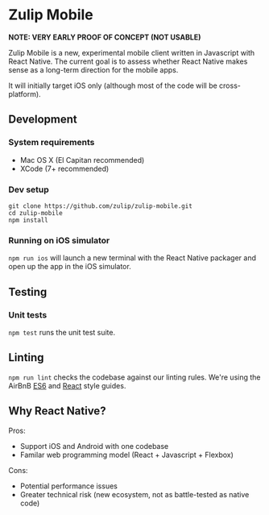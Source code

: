 # Zulip Mobile
**NOTE: VERY EARLY PROOF OF CONCEPT (NOT USABLE)**

Zulip Mobile is a new, experimental mobile client written in Javascript with React Native. The current goal is to assess whether React Native makes sense as a long-term direction for the mobile apps.

It will initially target iOS only (although most of the code will be cross-platform).

## Development

### System requirements
* Mac OS X (El Capitan recommended)
* XCode (7+ recommended)

### Dev setup
```
git clone https://github.com/zulip/zulip-mobile.git
cd zulip-mobile
npm install
```

### Running on iOS simulator
`npm run ios` will launch a new terminal with the React Native packager and open up the app in the iOS simulator.

## Testing

### Unit tests
`npm test` runs the unit test suite.

## Linting
`npm run lint` checks the codebase against our linting rules. We're using the AirBnB [ES6](https://github.com/airbnb/javascript) and [React](https://github.com/airbnb/javascript/tree/master/react) style guides.

## Why React Native?
Pros:
* Support iOS and Android with one codebase
* Familar web programming model (React + Javascript + Flexbox)

Cons:
* Potential performance issues
* Greater technical risk (new ecosystem, not as battle-tested as native code)
